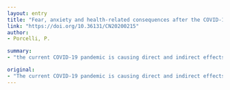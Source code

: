 ```yaml
---
layout: entry
title: "Fear, anxiety and health-related consequences after the COVID-19 epidemic"
link: "https://doi.org/10.36131/CN20200215"
author:
- Porcelli, P.

summary:
- "the current COVID-19 pandemic is causing direct and indirect effects in the global population. Fear is an innate reactive emotion to the immediate threats produced by danger. It is hardwired within subcortical survival circuits and originally had to defend the organism from predators. In a defensive taxonomy framework, fear can be defined as a reflex triggering a prompt behavior aimed at surviving from predating attacks."

original:
- "The current COVID-19 pandemic is causing direct and indirect effects in the global population. In this paper, fear and its possible forthcoming consequences on health will be investigated and discussed. Fear is an innate reactive emotion to the immediate threats produced by danger. It is hardwired within subcortical survival circuits and originally had to defend the organism from predators. Besides, fear is a cognitive emotional process mediated by the cortical structures, and implies a subjective evaluation both at implicit (subsymbolic, unconscious) and explicit (symbolic, conscious) levels. Within a defensive taxonomy framework, fear can be defined as a reflex triggering a prompt behavior aimed at surviving from predating attacks (freezing), whereas anxiety as a deliberate pattern aimed at planning behaviors for anticipating and avoiding future harm. Fear and anxiety overlap at a subjective level, but are generated by different neurobiological networks and serve different evolutionary goals. The current viral danger and the need for social distancing worsen the sense of loneliness. A wide body of experimental and epidemiological literature evidence that psychological stress, social isolation, and loneliness have a detrimental effect on multiple health-related outcomes including comorbidity, multimorbidity, and mortality. The negative effects can be even higher for people currently living a massive limitation of physical and interpersonal contacts. A strong effort to integrate psychological and medical care is needed to face post-pandemic health issues."
---
```


